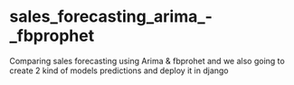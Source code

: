 # sales_forecasting_arima_-_fbprophet
Comparing sales forecasting using Arima & fbprohet
and we also going to create 2 kind of models predictions and deploy it in django 
